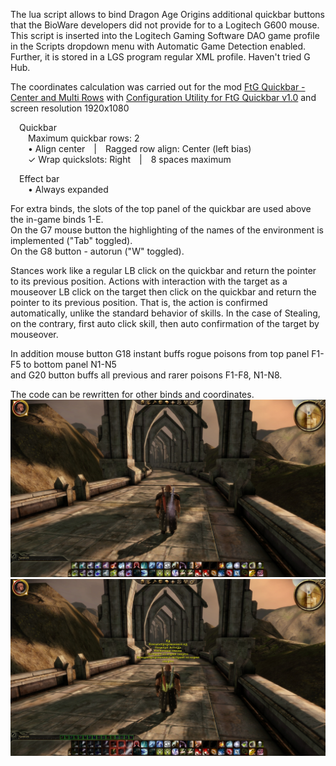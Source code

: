 The lua script allows to bind Dragon Age Origins additional quickbar buttons that the BioWare developers did not provide for to a Logitech G600 mouse.  
This script is inserted into the Logitech Gaming Software DAO game profile in the Scripts dropdown menu with Automatic Game Detection enabled. Further, it is stored in a LGS program regular XML profile. Haven't tried G Hub.

The coordinates calculation was carried out for the mod [FtG Quickbar - Center and Multi Rows](https://www.nexusmods.com/dragonage/mods/2784)
with [Configuration Utility for FtG Quickbar v1.0](https://www.nexusmods.com/dragonage/mods/2784?tab=files) and screen resolution 1920x1080  

&emsp;Quickbar  
&emsp;&emsp;Maximum quickbar rows: 2  
&emsp;&emsp;• Align center&emsp;|&emsp;Ragged row align: Center (left bias)  
&emsp;&emsp;✓ Wrap quickslots: Right&emsp;|&emsp;8 spaces maximum

&emsp;Effect bar  
&emsp;&emsp;• Always expanded

For extra binds, the slots of the top panel of the quickbar are used above the in-game binds 1-E.  
On the G7 mouse button the highlighting of the names of the environment is implemented ("Tab" toggled).  
On the G8 button - autorun ("W" toggled).  

Stances work like a regular LB click on the quickbar and return the pointer to its previous position. Actions with interaction with the target as a mouseover LB click on the target then click on the quickbar and return the pointer to its previous position. That is, the action is confirmed automatically, unlike the standard behavior of skills. In the case of Stealing, on the contrary, first auto click skill, then auto confirmation of the target by mouseover.

In addition mouse button G18 instant buffs rogue poisons from top panel F1-F5 to bottom panel N1-N5  
and G20 button buffs all previous and rarer poisons F1-F8, N1-N8.

The code can be rewritten for other binds and coordinates.
![alt text](https://github.com/User15873425/DragonAgeOrigins-LogitechG600-Binds-n-InstantBuffs-Script/blob/main/Screenshot20230527051516907.jpg?raw=true)
![alt text](https://github.com/User15873425/DragonAgeOrigins-LogitechG600-Binds-n-InstantBuffs-Script/blob/main/Screenshot20230527051518958.jpg?raw=true)
